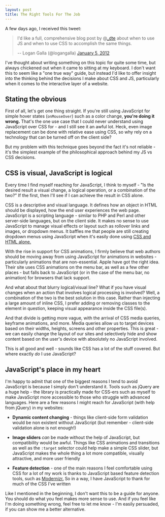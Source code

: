 ```yaml
---
layout: post
title: The Right Tools For The Job
---
```


A few days ago, I received this tweet:



> I'd like a full, comprehensive blog post by @[_dte](https://twitter.com/_dte) about when to use JS and when to use CSS to accomplish the same things.
>
> -- Logan Galla (@logangalla) [January 5, 2012](https://twitter.com/logangalla/status/155018833969688576)




I've thought about writing something on this topic for quite some time, but always chickened out when it came to sitting at my keyboard. I don't want this to seem like a "one true way" guide, but instead I'd like to offer insight into the thinking behind the decisions I make about CSS and JS, particularly when it comes to the interactive layer of a website.
<!-- more -->


## Stating the obvious


First of all, let's get one thing straight. If you're still using JavaScript for simple hover states (`onMouseOver`) such as a color change, **you're doing it wrong.** That's the one use case that I could never understand using JavaScript over CSS for - and I still see it an awful lot. Heck, even image replacement can be done with relative ease using CSS, so why rely on a technology that can be turned off on the client side?

But my problem with this technique goes beyond the fact it's not reliable - it's the simplest example of the philosophical approach behind my JS vs CSS decisions.



## CSS is visual, JavaScript is logical


Every time I find myself reaching for JavaScript, I think to myself - "Is the desired result a visual change, a logical operation, or a combination of the two?" If the first, then I'll see if I can achieve the result in CSS alone.

CSS is a descriptive and visual language. It defines how an object in HTML should be displayed, how the end user experiences the web page. JavaScript is a scripting language - similar to PHP and Perl and other server-side languages, but on the client side. It makes no sense to use JavaScript to manage visual effects or layout such as rollover links and images, or dropdown menus. It baffles me that people are still creating dropdown menus using JavaScript when it's easily done using [CSS and HTML alone.](http://csswizardry.com/2011/02/creating-a-pure-css-dropdown-menu/)

With the rise in support for CSS animations, I firmly believe that web authors should be moving away from using JavaScript for animations in websites - particularly animations that are non-essential. Apple have got the right idea. Their site uses CSS animations on the menu bar, as well as a few other places - but falls back to JavaScript (or in the case of the menu bar, no animation) for browsers that lack support.

And what about that blurry logical/visual line? What if you have visual changes when an action that involves logical processing is involved? Well, a combination of the two is the best solution in this case. Rather than injecting a large amount of inline CSS, I prefer adding or removing classes to the element in question, keeping visual appearance inside the CSS file(s).

And that divide is getting more vague, with the arrival of CSS media queries, keyframe animations, and more. Media queries allow us to target devices based on their widths, heights, screens and other properties. This is great - we can easily change the layout of our sites and selectively hide and show content based on the user's device with absolutely no JavaScript involved.

This is all good and well - sounds like CSS has a lot of the stuff covered. But where exactly _do_ I use JavaScript?



## JavaScript's place in my heart


I'm happy to admit that one of the biggest reasons I tend to avoid JavaScript is because I simply don't understand it. Tools such as jQuery are a huge help - the library is practically made for CSS-ers such as myself to make JavaScript more accessible to those who struggle with advanced languages. Here are a few reasons I might reach for JavaScript (with help from jQuery) in my websites:





  * **Dynamic content changing** - things like client-side form validation would be non existent without JavaScript (but remember - client-side validation alone is not enough!)

  * **Image sliders** _can_ be made without the help of JavaScript, but compatibility would be awful. Things like CSS animations and transitions as well as the `:target` selector could help make a simple CSS slider, but JavaScript makes the whole thing a lot more compatible, visually attractive, and more user friendly

  * **Feature detection** - one of the main reasons I feel comfortable using CSS for a lot of my work is thanks to JavaScript based feature detection tools, such as [Modernizr.](http://modernizr.com) So in a way, I have JavaScript to thank for much of the CSS I've written



Like I mentioned in the beginning, I don't want this to be a guide for anyone. You should do what you feel makes more sense to use. And if you feel like I'm doing something wrong, feel free to let me know - I'm easily persuaded, if you can show me a better alternative.
